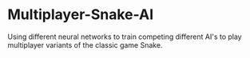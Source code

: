 # Multiplayer-Snake-AI
Using different neural networks to train competing different AI's to play multiplayer variants of the classic game Snake.
